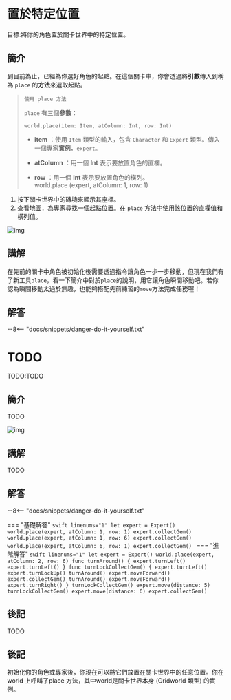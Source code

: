 # 置於特定位置

目標:將你的角色置於關卡世界中的特定位置。

## 簡介

到目前為止，已經為你選好角色的起點。在這個關卡中，你會透過將**引數**傳入到稱為 `place` 的**方法**來選取起點。
> `使用 place 方法`
>
> `place` 有三個**參數**：
> 
> `world.place(item: Item, atColumn: Int, row: Int)`
> 
> + **item** ：使用 `Item` 類型的輸入，包含 `Character` 和 `Expert` 類型。傳入一個專家**實例**，`expert`。
> 
> + **atColumn** ：用一個 **Int** 表示要放置角色的直欄。
> 
> + **row** ：用一個 **Int** 表示要放置角色的橫列。 
> <br> world.place (expert, atColumn: 1, row: 1)

1. 按下關卡世界中的磚塊來顯示其座標。
2. 查看地圖，為專家尋找一個起點位置。在 `place` 方法中使用該位置的直欄值和橫列值。

![img](https://imagedelivery.net/cdkaXPuFls5qlrh3GM4hfA/a1cbf380-161b-4c40-e4c8-6d02cafa3b00/public)

## 講解

在先前的關卡中角色被初始化後需要透過指令讓角色一步一步移動，但現在我們有了新工具`place`，看一下簡介中對於`place`的說明，用它讓角色瞬間移動吧。若你認為瞬間移動太過於無趣，也能夠搭配先前練習的`move`方法完成任務喔！

## 解答

--8<-- "docs/snippets/danger-do-it-yourself.txt"

# TODO

TODO:TODO

## 簡介

TODO

![img](https://imagedelivery.net/cdkaXPuFls5qlrh3GM4hfA/a8f8f51f-2424-4eab-2ddb-728f4b0e1800/public)

## 講解

TODO

## 解答

--8<-- "docs/snippets/danger-do-it-yourself.txt"

<!-- prettier-ignore-start -->
=== "基礎解答"
    ```swift linenums="1"
    let expert = Expert()
    world.place(expert, atColumn: 1, row: 1)
    expert.collectGem()
    world.place(expert, atColumn: 1, row: 6)
    expert.collectGem()
    world.place(expert, atColumn: 6, row: 1)
    expert.collectGem()
    ```
=== "進階解答"
    ```swift linenums="1"
    let expert = Expert()
    world.place(expert, atColumn: 2, row: 6)
    func turnAround() {
        expert.turnLeft()
        expert.turnLeft()
    }
    func turnLockCollectGem() {
        expert.turnLeft()
        expert.turnLockUp()
        turnAround()
        expert.moveForward()
        expert.collectGem()
        turnAround()
        expert.moveForward()
        expert.turnRight()
    }
    turnLockCollectGem()
    expert.move(distance: 5)
    turnLockCollectGem()
    expert.move(distance: 6)
    expert.collectGem()
    ```
<!-- prettier-ignore-end -->

## 後記

TODO


## 後記

初始化你的角色或專家後，你現在可以將它們放置在關卡世界中的任意位置。你在 world 上呼叫了place 方法，其中world是關卡世界本身 (Gridworld 類型) 的實例。

